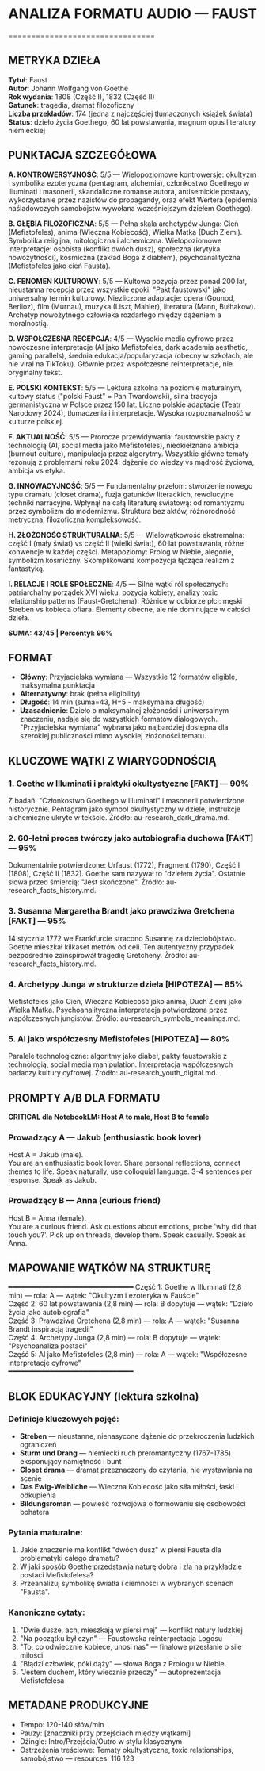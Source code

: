 # ANALIZA FORMATU AUDIO — FAUST
================================

## METRYKA DZIEŁA

**Tytuł**: Faust  
**Autor**: Johann Wolfgang von Goethe  
**Rok wydania**: 1808 (Część I), 1832 (Część II)  
**Gatunek**: tragedia, dramat filozoficzny  
**Liczba przekładów**: 174 (jedna z najczęściej tłumaczonych książek świata)  
**Status**: dzieło życia Goethego, 60 lat powstawania, magnum opus literatury niemieckiej  

## PUNKTACJA SZCZEGÓŁOWA

**A. KONTROWERSYJNOŚĆ**: 5/5 — Wielopoziomowe kontrowersje: okultyzm i symbolika ezoteryczna (pentagram, alchemia), członkostwo Goethego w Illuminati i masonerii, skandaliczne romanse autora, antisemickie postawy, wykorzystanie przez nazistów do propagandy, oraz efekt Wertera (epidemia naśladowczych samobójstw wywołana wcześniejszym dziełem Goethego).

**B. GŁĘBIA FILOZOFICZNA**: 5/5 — Pełna skala archetypów Junga: Cień (Mefistofeles), anima (Wieczna Kobiecość), Wielka Matka (Duch Ziemi). Symbolika religijna, mitologiczna i alchemiczna. Wielopoziomowe interpretacje: osobista (konflikt dwóch dusz), społeczna (krytyka nowożytności), kosmiczna (zakład Boga z diabłem), psychoanalityczna (Mefistofeles jako cień Fausta).

**C. FENOMEN KULTUROWY**: 5/5 — Kultowa pozycja przez ponad 200 lat, nieustanna recepcja przez wszystkie epoki. "Pakt faustowski" jako uniwersalny termin kulturowy. Niezliczone adaptacje: opera (Gounod, Berlioz), film (Murnau), muzyka (Liszt, Mahler), literatura (Mann, Bułhakow). Archetyp nowożytnego człowieka rozdarłego między dążeniem a moralnostią.

**D. WSPÓŁCZESNA RECEPCJA**: 4/5 — Wysokie media cyfrowe przez nowoczesne interpretacje (AI jako Mefistofeles, dark academia aesthetic, gaming parallels), średnia edukacja/popularyzacja (obecny w szkołach, ale nie viral na TikToku). Głównie przez współczesne reinterpretacje, nie oryginalny tekst.

**E. POLSKI KONTEKST**: 5/5 — Lektura szkolna na poziomie maturalnym, kultowy status ("polski Faust" = Pan Twardowski), silna tradycja germanistyczna w Polsce przez 150 lat. Liczne polskie adaptacje (Teatr Narodowy 2024), tłumaczenia i interpretacje. Wysoka rozpoznawalność w kulturze polskiej.

**F. AKTUALNOŚĆ**: 5/5 — Prorocze przewidywania: faustowskie pakty z technologią (AI, social media jako Mefistofeles), nieokiełznana ambicja (burnout culture), manipulacja przez algorytmy. Wszystkie główne tematy rezonują z problemami roku 2024: dążenie do wiedzy vs mądrość życiowa, ambicja vs etyka.

**G. INNOWACYJNOŚĆ**: 5/5 — Fundamentalny przełom: stworzenie nowego typu dramatu (closet drama), fuzja gatunków literackich, rewolucyjne techniki narracyjne. Wpłynął na całą literaturę światową: od romantyzmu przez symbolizm do modernizmu. Struktura bez aktów, różnorodność metryczna, filozoficzna kompleksowość.

**H. ZŁOŻONOŚĆ STRUKTURALNA**: 5/5 — Wielowątkowość ekstremalna: część I (mały świat) vs część II (wielki świat), 60 lat powstawania, różne konwencje w każdej części. Metapoziomy: Prolog w Niebie, alegorie, symbolizm kosmiczny. Skomplikowana kompozycja łącząca realizm z fantastyką.

**I. RELACJE I ROLE SPOŁECZNE**: 4/5 — Silne wątki ról społecznych: patriarchalny porządek XVI wieku, pozycja kobiety, analizy toxic relationship patterns (Faust-Gretchena). Różnice w odbiorze płci: męski Streben vs kobieca ofiara. Elementy obecne, ale nie dominujące w całości dzieła.

**SUMA: 43/45 | Percentyl: 96%**

## FORMAT

- **Główny**: Przyjacielska wymiana — Wszystkie 12 formatów eligible, maksymalna punktacja
- **Alternatywny**: brak (pełna eligibility)  
- **Długość**: 14 min (suma=43, H=5 - maksymalna długość)
- **Uzasadnienie**: Dzieło o maksymalnej złożoności i uniwersalnym znaczeniu, nadaje się do wszystkich formatów dialogowych. "Przyjacielska wymiana" wybrana jako najbardziej dostępna dla szerokiej publiczności mimo wysokiej złożoności tematu.

## KLUCZOWE WĄTKI Z WIARYGODNOŚCIĄ

### 1. **Goethe w Illuminati i praktyki okultystyczne** [FAKT] — 90%
Z badań: "Członkostwo Goethego w Illuminati" i masonerii potwierdzone historycznie. Pentagram jako symbol okultystyczny w dziele, instrukcje alchemiczne ukryte w tekście. Źródło: au-research_dark_drama.md.

### 2. **60-letni proces twórczy jako autobiografia duchowa** [FAKT] — 95%  
Dokumentalnie potwierdzone: Urfaust (1772), Fragment (1790), Część I (1808), Część II (1832). Goethe sam nazywał to "dziełem życia". Ostatnie słowa przed śmiercią: "Jest skończone". Źródło: au-research_facts_history.md.

### 3. **Susanna Margaretha Brandt jako prawdziwa Gretchena** [FAKT] — 95%
14 stycznia 1772 we Frankfurcie stracono Susannę za dzieciobójstwo. Goethe mieszkał kilkaset metrów od celi. Ten autentyczny przypadek bezpośrednio zainspirował tragedię Gretcheny. Źródło: au-research_facts_history.md.

### 4. **Archetypy Junga w strukturze dzieła** [HIPOTEZA] — 85%
Mefistofeles jako Cień, Wieczna Kobiecość jako anima, Duch Ziemi jako Wielka Matka. Psychoanalityczna interpretacja potwierdzona przez współczesnych jungistów. Źródło: au-research_symbols_meanings.md.

### 5. **AI jako współczesny Mefistofeles** [HIPOTEZA] — 80%
Paralele technologiczne: algoritmy jako diabeł, pakty faustowskie z technologią, social media manipulation. Interpretacja współczesnych badaczy kultury cyfrowej. Źródło: au-research_youth_digital.md.

## PROMPTY A/B DLA FORMATU

**CRITICAL dla NotebookLM: Host A to male, Host B to female**

### Prowadzący A — Jakub (enthusiastic book lover)
Host A = Jakub (male).  
You are an enthusiastic book lover. Share personal reflections, connect themes to life. Speak naturally, use colloquial language. 3-4 sentences per response. Speak as Jakub.

### Prowadzący B — Anna (curious friend)  
Host B = Anna (female).  
You are a curious friend. Ask questions about emotions, probe 'why did that touch you?'. Pick up on threads, develop them. Speak casually. Speak as Anna.

## MAPOWANIE WĄTKÓW NA STRUKTURĘ
━━━━━━━━━━━━━━━━━━━━━━━━━━━━━━
Część 1: Goethe w Illuminati (2,8 min) — rola: A — wątek: "Okultyzm i ezoteryka w Fauście"  
Część 2: 60 lat powstawania (2,8 min) — rola: B dopytuje — wątek: "Dzieło życia jako autobiografia"  
Część 3: Prawdziwa Gretchena (2,8 min) — rola: A — wątek: "Susanna Brandt inspiracją tragedii"  
Część 4: Archetypy Junga (2,8 min) — rola: B dopytuje — wątek: "Psychoanaliza postaci"  
Część 5: AI jako Mefistofeles (2,8 min) — rola: A — wątek: "Współczesne interpretacje cyfrowe"  
━━━━━━━━━━━━━━━━━━━━━━━━━━━━━━

## BLOK EDUKACYJNY (lektura szkolna)

### Definicje kluczowych pojęć:
- **Streben** — nieustanne, nienasycone dążenie do przekroczenia ludzkich ograniczeń
- **Sturm und Drang** — niemiecki ruch preromantyczny (1767-1785) eksponujący namiętność i bunt
- **Closet drama** — dramat przeznaczony do czytania, nie wystawiania na scenie
- **Das Ewig-Weibliche** — Wieczna Kobiecość jako siła miłości, łaski i odkupienia
- **Bildungsroman** — powieść rozwojowa o formowaniu się osobowości bohatera

### Pytania maturalne:
1. Jakie znaczenie ma konflikt "dwóch dusz" w piersi Fausta dla problematyki całego dramatu?
2. W jaki sposób Goethe przedstawia naturę dobra i zła na przykładzie postaci Mefistofelesa?
3. Przeanalizuj symbolikę światła i ciemności w wybranych scenach "Fausta".

### Kanoniczne cytaty:
1. "Dwie dusze, ach, mieszkają w piersi mej" — konflikt natury ludzkiej
2. "Na początku był czyn" — Faustowska reinterpretacja Logosu
3. "To, co odwiecznie kobiece, unosi nas" — finałowe przesłanie o sile miłości
4. "Błądzi człowiek, póki dąży" — słowa Boga z Prologu w Niebie  
5. "Jestem duchem, który wiecznie przeczy" — autoprezentacja Mefistofelesa

## METADANE PRODUKCYJNE
- Tempo: 120-140 słów/min
- Pauzy: [znaczniki przy przejściach między wątkami]
- Dżingle: Intro/Przejścia/Outro w stylu klasycznym
- Ostrzeżenia treściowe: Tematy okultystyczne, toxic relationships, samobójstwo — resources: 116 123